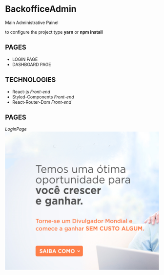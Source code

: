 # BackofficeAdmin

Main Administrative Painel

to configure the project type **yarn** or **npm install**

## PAGES

- LOGIN PAGE
- DASHBOARD PAGE

## TECHNOLOGIES

- React-js _Front-end_
- Styled-Components _Front-end_
- React-Router-Dom _Front-end_

## PAGES

_LoginPage_
![alt](https://raw.githubusercontent.com/NicolasCoelho/BackofficeAdmin/master/src/Assets/bgLogin.png?token=AIOFMU6U7G34SCKZIZ5KM3K7NTXUM)
